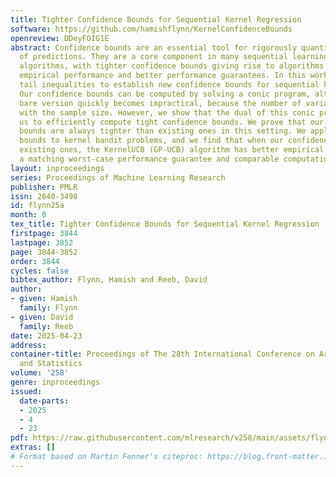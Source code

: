 ```yaml
---
title: Tighter Confidence Bounds for Sequential Kernel Regression
software: https://github.com/hamishflynn/KernelConfidenceBounds
openreview: DDeyFOIG1E
abstract: Confidence bounds are an essential tool for rigorously quantifying the uncertainty
  of predictions. They are a core component in many sequential learning and decision-making
  algorithms, with tighter confidence bounds giving rise to algorithms with better
  empirical performance and better performance guarantees. In this work, we use martingale
  tail inequalities to establish new confidence bounds for sequential kernel regression.
  Our confidence bounds can be computed by solving a conic program, although this
  bare version quickly becomes impractical, because the number of variables grows
  with the sample size. However, we show that the dual of this conic program allows
  us to efficiently compute tight confidence bounds. We prove that our new confidence
  bounds are always tighter than existing ones in this setting. We apply our confidence
  bounds to kernel bandit problems, and we find that when our confidence bounds replace
  existing ones, the KernelUCB (GP-UCB) algorithm has better empirical performance,
  a matching worst-case performance guarantee and comparable computational cost.
layout: inproceedings
series: Proceedings of Machine Learning Research
publisher: PMLR
issn: 2640-3498
id: flynn25a
month: 0
tex_title: Tighter Confidence Bounds for Sequential Kernel Regression
firstpage: 3844
lastpage: 3852
page: 3844-3852
order: 3844
cycles: false
bibtex_author: Flynn, Hamish and Reeb, David
author:
- given: Hamish
  family: Flynn
- given: David
  family: Reeb
date: 2025-04-23
address:
container-title: Proceedings of The 28th International Conference on Artificial Intelligence
  and Statistics
volume: '258'
genre: inproceedings
issued:
  date-parts:
  - 2025
  - 4
  - 23
pdf: https://raw.githubusercontent.com/mlresearch/v258/main/assets/flynn25a/flynn25a.pdf
extras: []
# Format based on Martin Fenner's citeproc: https://blog.front-matter.io/posts/citeproc-yaml-for-bibliographies/
---
```

